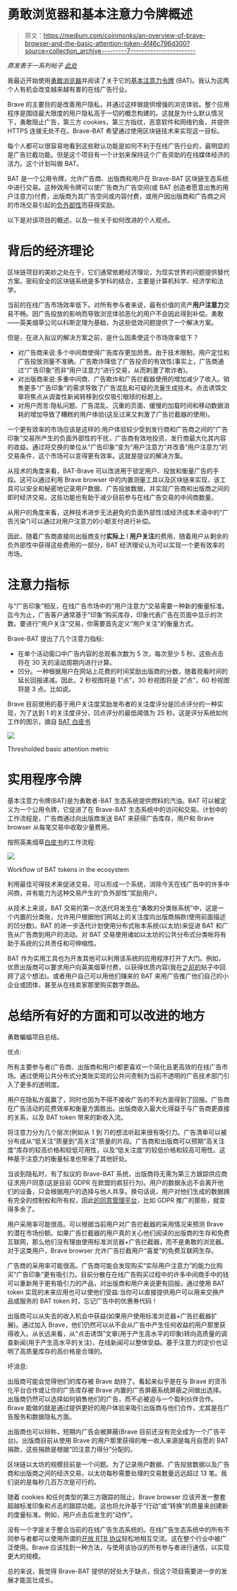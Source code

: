 # 勇敢浏览器和基本注意力令牌概述

> 原文：<https://medium.com/coinmonks/an-overview-of-brave-browser-and-the-basic-attention-token-4f46c796d300?source=collection_archive---------7----------------------->

*原发表于一系列帖子* [*此处*](http://orioldc.com)

我最近开始使用[勇敢浏览器](https://brave.com/)并阅读了关于它的[基本注意力令牌](https://www.basicattentiontoken.org/) (BAT)。我认为这两个人有机会改变越来越有害的在线广告行业。

Brave 的主要目的是改善用户隐私，并通过这样做提供增强的浏览体验。整个应用程序是围绕最大限度的用户隐私高于一切的概念构建的。这就是为什么默认情况下，勇敢阻止广告，第三方 cookies，第三方指纹，恶意软件和网络钓鱼，并提供 HTTPS 连接无处不在。Brave-BAT 希望通过使用区块链技术来实现这一目标。

每个人都可以很容易地看到这些默认功能是如何不利于在线广告行业的，最明显的是广告拦截功能。但是这个项目有一个计划来保持这个广告资助的在线媒体经济的活力。这个计划叫做 BAT。

BAT 是一个公用令牌，允许广告商、出版商和用户在 Brave-BAT 区块链生态系统中进行交易。这种效用令牌可以使广告商为广告空间(或 BAT 创造者愿意出售的用户注意力)付费，出版商为其广告空间或内容付费，或用户因出版商和广告商之间的市场交易引起的[负外部性](http://www.economicsonline.co.uk/Market_failures/Externalities.html)而获得奖励。

以下是对该项目的概述，以及一些关于如何改进的个人观点。

# 背后的经济理论

区块链项目的美妙之处在于，它们通常依赖经济理论，为现实世界的问题提供替代方案。密码安全的区块链系统是多学科的结合，主要是计算机科学、经济学和法学。

当前的在线广告市场效率低下。对所有参与者来说，最有价值的资产**用户注意力**交易不畅。因广告投放的影响而导致浏览体验恶化的用户不会因此得到补偿。勇敢——英美烟草公司以科斯定理为基础，为这些低效问题提供了一个解决方案。

但是，在进入拟议的解决方案之前，是什么因素使这个市场效率低下？

*   对广告商来说:多个中间商使得广告库存更加昂贵。由于技术限制，用户定位和广告投放测量不准确。广告欺诈降低了广告投资的有效性(事实上，广告商通过“广告印象”而非“用户注意力”进行交易，从而刺激了欺诈者)。
*   对出版商来说:多重中间商、广告欺诈和广告拦截器使用的增加减少了收入。销售更多“广告印象”的需求导致了广告混乱和可疑的流量生成技术。点击诱饵文章将焦点从调查性新闻转移到仅仅吸引眼球的标题上。
*   对用户而言:隐私问题、广告混乱、沉重的页面、缓慢的加载时间和移动数据消耗的增加导致了糟糕的用户体验(这反过来又刺激了广告拦截器的使用)。

一个更有效率的市场应该是这样的:用户体验较少受到发行商和广告商之间的“广告印象”交易所产生的负面外部性的干扰，广告商有效地投资，发行商最大化其内容的收益。通过将交换的单位从“广告印象”变为“用户注意力”并改善“用户注意力”的交易条件，这个市场可以变得更有效率。这就是提议的解决方案。

从技术的角度来看，BAT-Brave 可以改进用于锁定用户、投放和衡量广告的手段。这可以通过利用 Brave browser 中的内置测量工具以及区块链来实现，该工具可以安全和秘密地记录用户数据、广告投放数据，并实现广告商和出版商之间的即时经济交易。这些功能也有助于减少目前参与在线广告交易的中间商数量。

从用户的角度来看，这种技术进步无法避免的负面外部性(或经济成本术语中的“广告污染”)可以通过对用户注意力的小额支付进行补偿。

因此，随着广告商直接向出版商支付**实际上** l **用户关注**的费用，随着用户从剩余的负外部性中获得这些费用的一部分，BAT 经济理论认为可以实现一个更有效率的市场。

# 注意力指标

与“广告印象”相反，在线广告市场中的“用户注意力”交易需要一种新的衡量标准。迄今为止，广告客户通常基于“印象”购买库存，印象代表广告在页面中显示的次数。要进行“用户关注”交易，你需要首先定义“用户关注”的衡量方式。

Brave-BAT 提出了几个注意力指标:

*   在单个活动窗口中广告内容的总观看次数为 5 次，每次至少 5 秒。这些点击将在 30 天的滚动周期内进行计算。
*   凹分。一种根据用户在网站上花费的时间奖励出版商的分数，随着观看时间的延长回报递减。因此，2 秒视图将是 1“点”，30 秒视图将是 2“点”，60 秒视图将是 3 点。比如说。

Brave 目前使用的基于用户关注度奖励发布者的关注度评分是凹点评分的一种实现，为了达到 1 的关注度评分，凹点评分的最低阈值为 25 秒。这是评分系统如何工作的图示，摘自 [BAT 白皮书](https://www.basicattentiontoken.org/BasicAttentionTokenWhitePaper-4.pdf)

![](img/9974c2d1371087ba92fc17c9d19bac6d.png)

Thresholded basic attention metric

# 实用程序令牌

基本注意力令牌(BAT)是为勇敢者-BAT 生态系统提供燃料的汽油。BAT 可以被定义为一个公用令牌，它促进了在 Brave-BAT 生态系统中的访问和交易。计划中的工作流程是，广告商通过向出版商发送 BAT 来获得广告库存，用户和 Brave browser 从每笔交易中收取少量费用。

按照英美烟草[白皮书](https://www.basicattentiontoken.org/BasicAttentionTokenWhitePaper-4.pdf)的工作流程:

![](img/7111bfe55e06c4658b1452f0bce59301.png)

Workflow of BAT tokens in the ecosystem

利用最佳可得技术来促进交易，可以形成一个系统，消除今天在线广告中的许多中间商，并有能力为这种交易产生的“负外部性”奖励用户。

从技术上来说，BAT 交易的第一次迭代将发生在“勇敢的分类账系统”中，这是一个内置的分类账，允许用户根据他们网站上的关注度向出版商捐款(使用前面描述的凹分数)。BAT 的进一步迭代计划使用分布式账本系统(以太坊)来促进 BAT 和广告从广告商到用户的流动。对 BAT 交易使用诸如以太坊的公共分布式分类帐将有助于系统的公共责任和可伸缩性。

BAT 作为实用工具也为开发其他可以利用该系统的应用程序打开了大门。例如，优质出版商可以要求用户向英美烟草付费，以获得优质内容(我在[之前的](https://www.orioldc.com/blog/2018/3/30/there-is-an-appetite-for-micropayments-for-premium-content)帖子中回顾了这个想法)。或者用户自己可以用他们赚来的 BAT 来用广告推广他们自己的小企业或团体，甚至从在线卖家那里购买数字商品。

# 总结所有好的方面和可以改进的地方

勇敢蝙蝠项目总结。

优点:

所有主要参与者(广告商、出版商和用户)都更喜欢一个简化且更高效的在线广告市场。通过使用公共分布式分类账实现的公共问责制为当前不透明的广告技术部门引入了更多的透明度。

用户在隐私方面赢了，同时也因为不得不接收广告的不利方面得到了回报。广告商在广告活动的花费效率和衡量方面胜出。出版商收入最大化得益于与广告商更直接的关系，以及 BAT token 带来的新收入流。

将注意力分为几个层次(例如从 1 到 7)的想法听起来很有吸引力。广告清单可以被分布成从“低关注”质量到“高关注”质量的片段。广告商和出版商可以预期“高关注度”库存的较高价格和较低可用性，以及“低关注度”的较低价格和较高可用性。这种基于注意力的衡量标准也带来了其他好处。

当谈到隐私时，有了拟议的 Brave-BAT 系统，出版商将无需为第三方跟踪供应商征求用户同意(这是目前 GDPR 在欧盟的疯狂行为)。用户的数据永远不会离开他们的设备，只会根据用户的选择与他人共享。换句话说，用户对他们生成的数据拥有完全的控制权和所有权，因此[的同意管理平台](http://advertisingconsent.eu/)，比如 GDPR 推广的那些，就变得多余了。

用户采用率可能很高。可以根据当前用户对广告拦截器的采用情况来预测 Brave 的潜在市场份额。如果广告拦截器的用户真的关心他们阅读的出版商的生存和免费互联网，那么他们没有理由使用标准浏览器+广告拦截器，而不是勇敢的浏览器。对于这类用户，Brave browser 允许广告拦截用户“喜爱”的免费互联网生存。

广告商的采用率可能很高。广告商可能会发现购买“实际用户注意力”的能力比购买“广告印象”更有吸引力。目前分散在在线广告购买过程中的许多中间商手中的钱可以重新用于更有吸引力的产品，对出版商和用户来说更有回报。通过使用 BAT token 实现的未来应用也可以使他们受益:当你可以直接提供用户可以用来交换产品或服务的 BAT token 时，忘记广告中的优惠券代码！

出版商可以从失去的收入机会中获益(如果用户使用标准浏览器+广告拦截器扩展)。通过加入 Brave，他们仍然可以从不会从广告中产生任何收益的用户那里获得收入。从长远来看，从“点击诱饵”文章(用于产生高水平的印象)转向高质量的调查新闻(用于产生高水平的关注)，在线新闻可以整体受益。基于注意力的定价也证明了高质量库存的高价格是合理的。

坏消息:

出版商可能会觉得他们的库存被 Brave 劫持了。看起来似乎是在与 Brave 的货币化平台合作或让你的广告库存被 Brave 内置的广告屏蔽系统屏蔽之间做出选择。出版商仍然可以选择如何销售他们的广告，而不必被迫与一个盈利伙伴合作。Brave 能做的就是通过提供更好的用户体验来吸引出版商与他们合作，尤其是在广告服务和数据隐私方面。

出版商也可以辩称，短期内广告会被屏蔽(Brave 目前还没有完全成为一个广告平台)。出版商目前从使用 Brave 的用户那里获得的唯一收入来源是每月自愿的 BAT 捐款，这些捐款是根据“凹注意力得分”分配的。

区块链以太坊的规模目前是一个问题。为了记录用户数据、广告投放数据以及广告商和出版商之间的经济交易，以太坊每秒需要处理的交易数量远远超过 13 笔。我们说的是每秒几百万次是可行的。

随着 cookies 和任何类型的第三方跟踪的阻止，Brave browser 应该开发一整套超越标准印象和点击的跟踪功能。这也将允许基于“行动”或“转换”的质量来创建新的度量标准。例如，用户点击后发生的“动作”。

没有一个字是关于整合当前的在线广告生态系统的。在线广告生态系统中的所有不同参与者都可以使用所谓的[开放 RTB 协议](https://www.iab.com/guidelines/real-time-bidding-rtb-project/)轻松地相互交流。这在整个行业中被广泛使用。Brave 应该找到一种方法，与使用该协议的所有参与者进行通信，以实现更大的规模。

总的来说，我觉得 Brave-BAT 提供的好处大于缺点，但这个项目需要进一步的发展才能茁壮成长。
